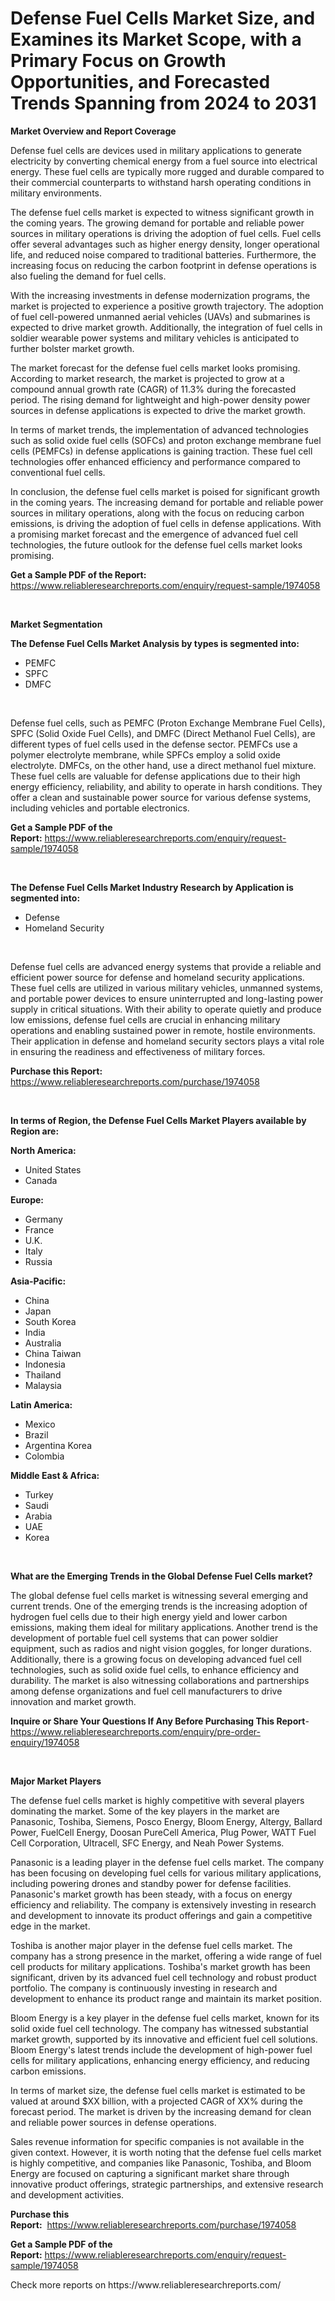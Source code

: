 <p><h1>Defense Fuel Cells Market Size, and Examines its Market Scope, with a Primary Focus on Growth Opportunities, and Forecasted Trends Spanning from 2024 to 2031</h1></p><p><strong>Market Overview and Report Coverage</strong></p>
<p><p>Defense fuel cells are devices used in military applications to generate electricity by converting chemical energy from a fuel source into electrical energy. These fuel cells are typically more rugged and durable compared to their commercial counterparts to withstand harsh operating conditions in military environments.</p><p>The defense fuel cells market is expected to witness significant growth in the coming years. The growing demand for portable and reliable power sources in military operations is driving the adoption of fuel cells. Fuel cells offer several advantages such as higher energy density, longer operational life, and reduced noise compared to traditional batteries. Furthermore, the increasing focus on reducing the carbon footprint in defense operations is also fueling the demand for fuel cells.</p><p>With the increasing investments in defense modernization programs, the market is projected to experience a positive growth trajectory. The adoption of fuel cell-powered unmanned aerial vehicles (UAVs) and submarines is expected to drive market growth. Additionally, the integration of fuel cells in soldier wearable power systems and military vehicles is anticipated to further bolster market growth.</p><p>The market forecast for the defense fuel cells market looks promising. According to market research, the market is projected to grow at a compound annual growth rate (CAGR) of 11.3% during the forecasted period. The rising demand for lightweight and high-power density power sources in defense applications is expected to drive the market growth.</p><p>In terms of market trends, the implementation of advanced technologies such as solid oxide fuel cells (SOFCs) and proton exchange membrane fuel cells (PEMFCs) in defense applications is gaining traction. These fuel cell technologies offer enhanced efficiency and performance compared to conventional fuel cells.</p><p>In conclusion, the defense fuel cells market is poised for significant growth in the coming years. The increasing demand for portable and reliable power sources in military operations, along with the focus on reducing carbon emissions, is driving the adoption of fuel cells in defense applications. With a promising market forecast and the emergence of advanced fuel cell technologies, the future outlook for the defense fuel cells market looks promising.</p></p>
<p><strong>Get a Sample PDF of the Report:</strong> <a href="https://www.reliableresearchreports.com/enquiry/request-sample/1974058">https://www.reliableresearchreports.com/enquiry/request-sample/1974058</a></p>
<p>&nbsp;</p>
<p><strong>Market Segmentation</strong></p>
<p><strong>The Defense Fuel Cells Market Analysis by types is segmented into:</strong></p>
<p><ul><li>PEMFC</li><li>SPFC</li><li>DMFC</li></ul></p>
<p>&nbsp;</p>
<p><p>Defense fuel cells, such as PEMFC (Proton Exchange Membrane Fuel Cells), SPFC (Solid Oxide Fuel Cells), and DMFC (Direct Methanol Fuel Cells), are different types of fuel cells used in the defense sector. PEMFCs use a polymer electrolyte membrane, while SPFCs employ a solid oxide electrolyte. DMFCs, on the other hand, use a direct methanol fuel mixture. These fuel cells are valuable for defense applications due to their high energy efficiency, reliability, and ability to operate in harsh conditions. They offer a clean and sustainable power source for various defense systems, including vehicles and portable electronics.</p></p>
<p><strong>Get a Sample PDF of the Report:</strong>&nbsp;<a href="https://www.reliableresearchreports.com/enquiry/request-sample/1974058">https://www.reliableresearchreports.com/enquiry/request-sample/1974058</a></p>
<p>&nbsp;</p>
<p><strong>The Defense Fuel Cells Market Industry Research by Application is segmented into:</strong></p>
<p><ul><li>Defense</li><li>Homeland Security</li></ul></p>
<p>&nbsp;</p>
<p><p>Defense fuel cells are advanced energy systems that provide a reliable and efficient power source for defense and homeland security applications. These fuel cells are utilized in various military vehicles, unmanned systems, and portable power devices to ensure uninterrupted and long-lasting power supply in critical situations. With their ability to operate quietly and produce low emissions, defense fuel cells are crucial in enhancing military operations and enabling sustained power in remote, hostile environments. Their application in defense and homeland security sectors plays a vital role in ensuring the readiness and effectiveness of military forces.</p></p>
<p><strong>Purchase this Report:</strong>&nbsp; <a href="https://www.reliableresearchreports.com/purchase/1974058">https://www.reliableresearchreports.com/purchase/1974058</a></p>
<p>&nbsp;</p>
<p><strong>In terms of Region, the Defense Fuel Cells Market Players available by Region are:</strong></p>
<p>
    <p> <strong> North America: </strong>
        <ul>
            <li>United States</li>
            <li>Canada</li>
        </ul>
        </p> 
    <p> <strong> Europe: </strong>
        <ul>
            <li>Germany</li>
            <li>France</li>
            <li>U.K.</li>
            <li>Italy</li>
            <li>Russia</li>
        </ul>
        </p> 
    <p> <strong> Asia-Pacific: </strong>
        <ul>
            <li>China</li>
            <li>Japan</li>
            <li>South Korea</li>
            <li>India</li>
            <li>Australia</li>
            <li>China Taiwan</li>
            <li>Indonesia</li>
            <li>Thailand</li>
            <li>Malaysia</li>
        </ul>
        </p> 
    <p> <strong> Latin America: </strong>
        <ul>
            <li>Mexico</li>
            <li>Brazil</li>
            <li>Argentina Korea</li>
            <li>Colombia</li>
        </ul>
        </p> 
    <p> <strong> Middle East & Africa: </strong>
        <ul>
            <li>Turkey</li>
            <li>Saudi</li>
            <li>Arabia</li>
            <li>UAE</li>
            <li>Korea</li>
        </ul>
    </p>
    </p>
<p>&nbsp;</p>
<p><strong>What are the Emerging Trends in the Global Defense Fuel Cells market?</strong></p>
<p><p>The global defense fuel cells market is witnessing several emerging and current trends. One of the emerging trends is the increasing adoption of hydrogen fuel cells due to their high energy yield and lower carbon emissions, making them ideal for military applications. Another trend is the development of portable fuel cell systems that can power soldier equipment, such as radios and night vision goggles, for longer durations. Additionally, there is a growing focus on developing advanced fuel cell technologies, such as solid oxide fuel cells, to enhance efficiency and durability. The market is also witnessing collaborations and partnerships among defense organizations and fuel cell manufacturers to drive innovation and market growth.</p></p>
<p><strong>Inquire or Share Your Questions If Any Before Purchasing This Report</strong>- <a href="https://www.reliableresearchreports.com/enquiry/pre-order-enquiry/1974058">https://www.reliableresearchreports.com/enquiry/pre-order-enquiry/1974058</a></p>
<p>&nbsp;</p>
<p><strong>Major Market Players</strong></p>
<p><p>The defense fuel cells market is highly competitive with several players dominating the market. Some of the key players in the market are Panasonic, Toshiba, Siemens, Posco Energy, Bloom Energy, Altergy, Ballard Power, FuelCell Energy, Doosan PureCell America, Plug Power, WATT Fuel Cell Corporation, Ultracell, SFC Energy, and Neah Power Systems.</p><p>Panasonic is a leading player in the defense fuel cells market. The company has been focusing on developing fuel cells for various military applications, including powering drones and standby power for defense facilities. Panasonic's market growth has been steady, with a focus on energy efficiency and reliability. The company is extensively investing in research and development to innovate its product offerings and gain a competitive edge in the market.</p><p>Toshiba is another major player in the defense fuel cells market. The company has a strong presence in the market, offering a wide range of fuel cell products for military applications. Toshiba's market growth has been significant, driven by its advanced fuel cell technology and robust product portfolio. The company is continuously investing in research and development to enhance its product range and maintain its market position.</p><p>Bloom Energy is a key player in the defense fuel cells market, known for its solid oxide fuel cell technology. The company has witnessed substantial market growth, supported by its innovative and efficient fuel cell solutions. Bloom Energy's latest trends include the development of high-power fuel cells for military applications, enhancing energy efficiency, and reducing carbon emissions.</p><p>In terms of market size, the defense fuel cells market is estimated to be valued at around $XX billion, with a projected CAGR of XX% during the forecast period. The market is driven by the increasing demand for clean and reliable power sources in defense operations.</p><p>Sales revenue information for specific companies is not available in the given context. However, it is worth noting that the defense fuel cells market is highly competitive, and companies like Panasonic, Toshiba, and Bloom Energy are focused on capturing a significant market share through innovative product offerings, strategic partnerships, and extensive research and development activities.</p></p>
<p><strong>Purchase this Report:</strong>&nbsp;&nbsp;<a href="https://www.reliableresearchreports.com/purchase/1974058">https://www.reliableresearchreports.com/purchase/1974058</a></p>
<p></p>
<p><strong>Get a Sample PDF of the Report:</strong>&nbsp;<a href="https://www.reliableresearchreports.com/enquiry/request-sample/1974058">https://www.reliableresearchreports.com/enquiry/request-sample/1974058</a></p>
<p>Check more reports on https://www.reliableresearchreports.com/</p>